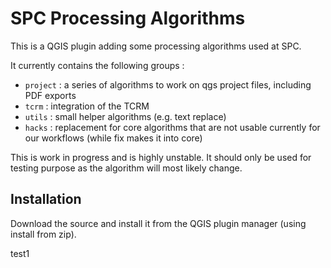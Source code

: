 # SPC Processing Algorithms

This is a QGIS plugin adding some processing algorithms used at SPC.

It currently contains the following groups :
- `project` : a series of algorithms to work on qgs project files, including PDF exports
- `tcrm` : integration of the TCRM
- `utils` : small helper algorithms (e.g. text replace)
- `hacks` : replacement for core algorithms that are not usable currently for our workflows (while fix makes it into core)

This is work in progress and is highly unstable. It should only be used for testing purpose as the algorithm will most likely change.

## Installation

Download the source and install it from the QGIS plugin manager (using install from zip).

test1
